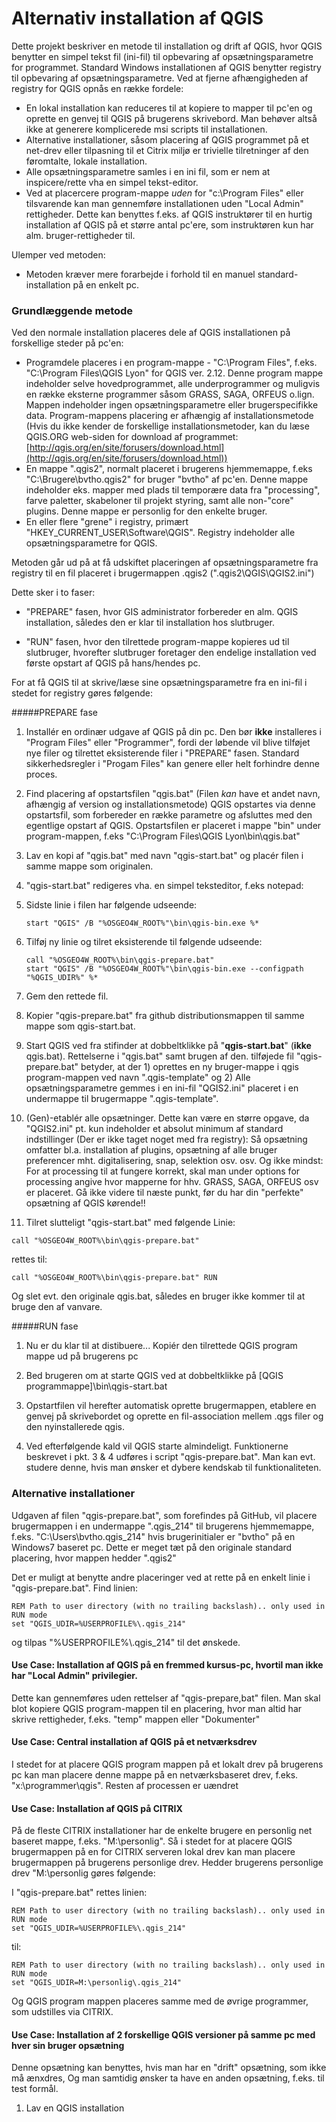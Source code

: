 # Alternativ installation af QGIS

Dette projekt beskriver en metode til installation og drift af QGIS, hvor QGIS benytter en simpel tekst fil (ini-fil) til opbevaring af opsætningsparametre for programmet. Standard Windows installationen af QGIS benytter registry til opbevaring af opsætningsparametre. Ved at fjerne afhængigheden af registry for QGIS opnås en række fordele:

- En lokal installation kan reduceres til at kopiere to mapper til pc'en og oprette en genvej til QGIS på brugerens skrivebord. Man behøver altså ikke at generere komplicerede msi scripts til installationen.
- Alternative installationer, såsom placering af QGIS programmet på et net-drev eller tilpasning til et Citrix miljø er trivielle tilretninger af den føromtalte, lokale installation.
- Alle opsætningsparametre samles i en ini fil, som er nem at inspicere/rette vha en simpel tekst-editor.
- Ved at placercere program-mappe *uden* for "c:\Program Files" eller tilsvarende kan man gennemføre installationen uden "Local Admin" rettigheder. Dette kan benyttes f.eks. af QGIS instruktører til en hurtig installation af QGIS på et større antal pc'ere, som instruktøren kun har alm. bruger-rettigheder til.

Ulemper ved metoden:

- Metoden kræver mere forarbejde i forhold til en manuel standard-installation på en enkelt pc.


### Grundlæggende metode

Ved den normale installation placeres dele af QGIS installationen på forskellige steder på pc'en:

- Programdele placeres i en program-mappe - "C:\Program Files", f.eks. "C:\Program Files\QGIS Lyon" for QGIS ver. 2.12. Denne program mappe indeholder selve hovedprogrammet, alle underprogrammer og muligvis en række eksterne programmer såsom GRASS, SAGA, ORFEUS o.lign. Mappen indeholder ingen opsætningsparametre eller brugerspecifikke data. Program-mappens placering er afhængig af installationsmetode (Hvis du ikke kender de forskellige installationsmetoder, kan du læse QGIS.ORG web-siden for download af programmet: [http://qgis.org/en/site/forusers/download.html](http://qgis.org/en/site/forusers/download.html))
- En mappe ".qgis2", normalt placeret i brugerens hjemmemappe, f.eks "C:\Brugere\bvtho\.qgis2" for bruger "bvtho" af pc'en. Denne mappe indeholder eks. mapper med plads til temporære data fra "processing", farve paletter, skabeloner til projekt styring, samt alle non-"core" plugins. Denne mappe er personlig for den enkelte bruger.
- En eller flere "grene" i registry, primært "HKEY_CURRENT_USER\Software\QGIS". Registry indeholder alle opsætningsparametre for QGIS.

Metoden går ud på at få udskiftet placeringen af opsætningsparametre fra registry til en fil placeret i brugermappen .qgis2 (".qgis2\QGIS\QGIS2.ini")

Dette sker i to faser:
- "PREPARE" fasen, hvor GIS administrator forbereder en alm. QGIS installation, således den er klar til installation hos slutbruger.

- "RUN" fasen, hvor den tilrettede program-mappe kopieres ud til slutbruger, hvorefter slutbruger foretager den endelige installation ved første opstart af QGIS på hans/hendes pc.

For at få QGIS til at skrive/læse sine opsætningsparametre fra en ini-fil i stedet for registry gøres følgende:

#####PREPARE fase

1. Installér en ordinær udgave af QGIS på din pc. Den bør **ikke** installeres i "Program Files" eller "Programmer", fordi der løbende vil blive tilføjet nye filer og tilrettet eksisterende filer i "PREPARE" fasen. Standard sikkerhedsregler i "Progam Files" kan genere eller helt forhindre denne proces.

1. Find placering af opstartsfilen "qgis.bat" (Filen *kan* have et andet navn, afhængig af version og installationsmetode)
QGIS opstartes via denne opstartsfil, som forbereder en række parametre og afsluttes med den egentlige opstart af QGIS. Opstartsfilen er placeret i mappe "bin" under program-mappen, f.eks "C:\Program Files\QGIS Lyon\bin\qgis.bat"

2. Lav en kopi af "qgis.bat" med navn "qgis-start.bat" og placér filen i samme mappe som originalen.

3. "qgis-start.bat" redigeres vha. en simpel teksteditor, f.eks notepad:

4. Sidste linie i filen har følgende udseende:
   ```
   start "QGIS" /B "%OSGEO4W_ROOT%"\bin\qgis-bin.exe %*
   ```

5. Tilføj ny linie og tilret eksisterende til følgende udseende:
   ```
   call "%OSGEO4W_ROOT%\bin\qgis-prepare.bat"
   start "QGIS" /B "%OSGEO4W_ROOT%"\bin\qgis-bin.exe --configpath "%QGIS_UDIR%" %*
   ```
6. Gem den rettede fil.

7. Kopier "qgis-prepare.bat" fra github distributionsmappen til samme mappe som qgis-start.bat.

8. Start QGIS ved fra stifinder at dobbeltklikke på "**qgis-start.bat**" (**ikke** qgis.bat). 
Rettelserne i "qgis.bat" samt brugen af den. tilføjede fil "qgis-prepare.bat" betyder, at der 1) oprettes en ny bruger-mappe i qgis program-mappen ved navn ".qgis-template" og 2) Alle opsætningsparametre gemmes i en ini-fil  "QGIS2.ini" placeret i en undermappe til brugermappe ".qgis-template".

9. (Gen)-etablér alle opsætninger. Dette kan være en større opgave, da "QGIS2.ini" pt. kun indeholder et absolut minimum af standard indstillinger (Der er ikke taget noget med fra registry): Så opsætning omfatter bl.a. installation af plugins, opsætning af alle bruger preferencer mht. digitalisering, snap, selektion osv. osv. Og ikke mindst: For at processing til at fungere korrekt, skal man under options for processing angive hvor mapperne for hhv. GRASS, SAGA, ORFEUS osv er placeret. Gå ikke videre til næste punkt, før du har din "perfekte" opsætning af QGIS kørende!!

10. Tilret slutteligt "qgis-start.bat" med følgende
   Linie:
   ```
   call "%OSGEO4W_ROOT%\bin\qgis-prepare.bat"
   ```
   rettes til:
   ```
   call "%OSGEO4W_ROOT%\bin\qgis-prepare.bat" RUN
   ```
   Og slet evt. den originale qgis.bat, således en bruger ikke kommer til at bruge den af vanvare.

#####RUN fase

1. Nu er du klar til at distibuere... Kopiér den tilrettede QGIS program mappe ud på brugerens pc

2. Bed brugeren om at starte QGIS ved at dobbeltklikke på [QGIS programmappe]\bin\qgis-start.bat

3. Opstartfilen vil herefter automatisk oprette brugermappen, etablere en genvej på skrivebordet og oprette en fil-association mellem .qgs filer og den nyinstallerede qgis.

4. Ved efterfølgende kald vil QGIS starte almindeligt. 
Funktionerne beskrevet i pkt. 3 & 4 udføres i script "qgis-prepare.bat". Man kan evt. studere denne, hvis man ønsker et dybere kendskab til funktionaliteten.


### Alternative installationer

Udgaven af filen "qgis-prepare.bat", som forefindes på GitHub, vil placere brugermappen i en undermappe ".qgis_214" til brugerens hjemmemappe, f.eks. "C:\Users\bvtho\.qgis_214" hvis brugerinitialer er "bvtho" på en Windows7 baseret pc. Dette er meget tæt på den originale standard placering, hvor mappen hedder ".qgis2"

Det er muligt at benytte andre placeringer ved at rette på en enkelt linie i "qgis-prepare.bat". Find linien:
```
REM Path to user directory (with no trailing backslash).. only used in RUN mode
set "QGIS_UDIR=%USERPROFILE%\.qgis_214"
```
og tilpas "%USERPROFILE%\\.qgis_214" til det ønskede.

#### Use Case: Installation af QGIS på en fremmed kursus-pc, hvortil man ikke har "Local Admin" privilegier.

Dette kan gennemføres uden rettelser af "qgis-prepare,bat" filen. Man skal blot kopiere QGIS program-mappen til en placering, hvor man altid har skrive rettigheder, f.eks. "temp" mappen eller "Dokumenter"

#### Use Case: Central installation af QGIS på et netværksdrev

I stedet for at placere QGIS program mappen på et lokalt drev på brugerens pc kan man placere denne mappe på en netværksbaseret drev, f.eks. "x:\\programmer\\qgis". Resten af processen er uændret

#### Use Case: Installation af QGIS på CITRIX

På de fleste CITRIX installationer har de enkelte brugere en personlig net baseret mappe, f.eks. "M:\personlig". Så i stedet for at placere QGIS brugermappen på en for CITRIX serveren lokal drev kan man placere brugermappen på brugerens personlige drev. Hedder brugerens personlige drev "M:\\personlig gøres følgende:

I "qgis-prepare.bat" rettes linien:
```
REM Path to user directory (with no trailing backslash).. only used in RUN mode
set "QGIS_UDIR=%USERPROFILE%\.qgis_214"
```
til: 
```
REM Path to user directory (with no trailing backslash).. only used in RUN mode
set "QGIS_UDIR=M:\personlig\.qgis_214"
```

Og QGIS program mappen placeres samme med de øvrige programmer, som udstilles via CITRIX.

#### Use Case: Installation af 2 forskellige QGIS versioner på samme pc med hver sin bruger opsætning

Denne opsætning kan benyttes, hvis man har en "drift" opsætning, som ikke må ænxdres, Og man samtidig ønsker ta have en anden opsætning, f.eks. til test formål.

1. Lav en QGIS installation 





